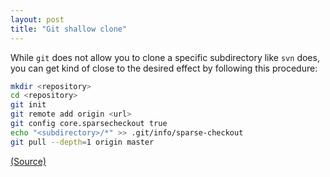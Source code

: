 ```yaml
---
layout: post
title: "Git shallow clone"
---
```


While `git` does not allow you to clone a specific subdirectory like `svn`
does, you can get kind of close to the desired effect by following this
procedure:


```bash
mkdir <repository>
cd <repository>
git init
git remote add origin <url>
git config core.sparsecheckout true
echo "<subdirectory>/*" >> .git/info/sparse-checkout
git pull --depth=1 origin master
```
[(Source)](https://stackoverflow.com/a/28039894)
